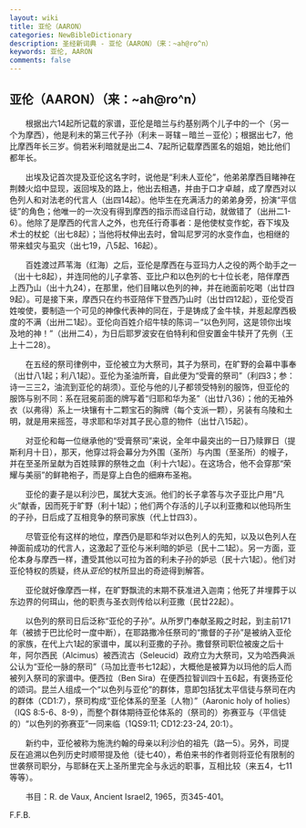 ```yaml
---
layout: wiki
title: 亚伦（AARON）
categories: NewBibleDictionary
description: 圣经新词典 - 亚伦（AARON）（来：~ah@ro^n）
keywords: 亚伦, AARON
comments: false
---
```


## 亚伦（AARON）（来：~ah@ro^n）

　　根据出六14起所记载的家谱，亚伦是暗兰与约基别两个儿子中的一个（另一个为摩西），他是利未的第三代子孙（利未－哥辖－暗兰－亚伦）；根据出七7，他比摩西年长三岁。倘若米利暗就是出二4、7起所记载摩西匿名的姐姐，她比他们都年长。

　　出埃及记首次提及亚伦这名字时，说他是“利未人亚伦”，他弟弟摩西目睹神在荆棘火焰中显现，返回埃及的路上，他出去相遇，并由于口才卓越，成了摩西对以色列人和对法老的代言人（出四14起）。他毕生在充满活力的弟弟身旁，扮演“平信徒”的角色；他唯一的一次没有得到摩西的指示而迳自行动，就做错了（出卅二1-6）。他除了是摩西的代言人之外，也充任行奇事者：是他使杖变作蛇，吞下埃及术士的杖蛇（出七8起）；当他将杖伸出去时，曾叫尼罗河的水变作血，也相继的带来蛙灾与虱灾（出七19，八5起、16起）。

　　百姓渡过芦苇海（红海）之后，亚伦是摩西在与亚玛力人之役的两个助手之一（出十七8起），并连同他的儿子拿答、亚比户和以色列的七十位长老，陪伴摩西上西乃山（出十九24），在那里，他们目睹以色列的神，并在祂面前吃喝（出廿四9起）。可是接下来，摩西只在约书亚陪伴下登西乃山时（出廿四12起），亚伦受百姓唆使，要制造一个可见的神像代表神的同在，于是铸成了金牛犊，并惹起摩西极度的不满（出卅二1起）。亚伦向百姓介绍牛犊的陈词－“以色列阿，这是领你出埃及地的神！”（出卅二4），为日后耶罗波安在伯特利和但安置金牛犊开了先例（王上十二28）。

　　在五经的祭司律例中，亚伦被立为大祭司，其子为祭司，在旷野的会幕中事奉（出廿八1起；利八1起）。亚伦为圣油所膏，自此便为“受膏的祭司”（利四3；参：诗一三三2，油流到亚伦的胡须）。亚伦与他的儿子都领受特别的服饰，但亚伦的服饰与别不同：系在冠冕前面的牌写着“归耶和华为圣”（出廿八36）；他的无袖外衣（以弗得）系上一块镶有十二颗宝石的胸牌（每个支派一颗），另装有乌陵和土明，就是用来摇签，寻求耶和华对其子民心意的物件（出廿八15起）。

　　对亚伦和每一位继承他的“受膏祭司”来说，全年中最突出的一日乃赎罪日（提斯利月十日），那天，他穿过将会幕分为外围（圣所）与内围（至圣所）的幔子，并在至圣所呈献为百姓赎罪的祭牲之血（利十六1起）。在这场合，他不会穿那“荣耀与美丽”的鲜艳袍子，而是穿上白色的细麻布圣袍。

　　亚伦的妻子是以利沙巴，属犹大支派。他们的长子拿答与次子亚比户用“凡火”献香，因而死于旷野（利十1起）；他们两个存活的儿子以利亚撒和以他玛所生的子孙，日后成了互相竞争的祭司家族（代上廿四3）。

　　尽管亚伦有这样的地位，摩西仍是耶和华对以色列人的先知，以及以色列人在神面前成功的代言人，这激起了亚伦与米利暗的妒忌（民十二1起）。另一方面，亚伦本身与摩西一样，遭受其他以可拉为首的利未子孙的妒忌（民十六1起）。他们对亚伦特权的质疑，终从*亚伦*的杖所显出的奇迹得到解答。

　　亚伦就好像摩西一样，在旷野飘流的末期不获准进入迦南；他死了并埋葬于以东边界的何珥山，他的职责与圣衣则传给以利亚撒（民廿22起）。

　　以色列的祭司日后泛称“亚伦的子孙”。从所罗门奉献圣殿之时起，到主前171年（被掳于巴比伦时一度中断），在耶路撒冷任祭司的“撒督的子孙”是被纳入亚伦的家族，在代上六1起的家谱中，属以利亚撒的子孙。撒督祭司职位被废之后十年，阿尔西民（Alcimus）被西流古（Seleucid）政府立为大祭司，又为哈西典派公认为“亚伦一脉的祭司”（马加比壹书七12起），大概他是被算为以玛他的后人而被列入祭司的家谱中。便西拉（Ben Sira）在便西拉智训四十五6起，有褒扬亚伦的颂词。昆兰人组成一个“以色列与亚伦”的群体，意即包括犹太平信徒与祭司在内的群体（CD1:7），祭司构成“亚伦体系的至圣〔人物〕”（Aaronic holy of holies）（IQS 8:5-6、8-9），而整个群体期待亚伦体系的（祭司的）弥赛亚与（平信徒的）“以色列的弥赛亚”一同来临（1QS9:11; CD12:23-24, 20:1）。

　　新约中，亚伦被称为施洗约翰的母亲以利沙伯的祖先（路一5）。另外，司提反在追溯以色列历史时顺带提及他（徒七40），希伯来书的作者则将亚伦有限制的世袭祭司职分，与耶稣在天上圣所里完全与永远的职事，互相比较（来五4，七11等等）。

　　书目：R. de Vaux, Ancient Israel2, 1965，页345-401。

F.F.B.
